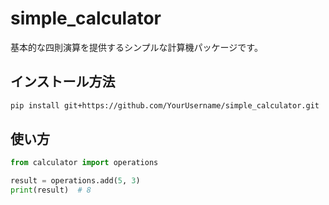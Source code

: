 # simple_calculator

基本的な四則演算を提供するシンプルな計算機パッケージです。

## インストール方法
```bash
pip install git+https://github.com/YourUsername/simple_calculator.git
```

## 使い方
```python
from calculator import operations

result = operations.add(5, 3)
print(result)  # 8
```
